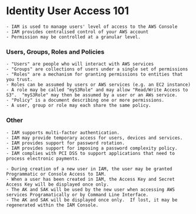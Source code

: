 # Identity User Access 101

    - IAM is used to manage users' level of access to the AWS Console
    - IAM provides centralised control of your AWS account
    - Permission may be controlled at a granular level.

### Users, Groups, Roles and Policies
    - "Users" are people who will interact with AWS services
    - "Groups" are collections of users under a single set of permissions
    - "Roles" are a mechanism for granting permissions to entities that you trust.
    - Roles can be assumed by users or AWS services (e.g. an EC2 instance)
    - A role may be called "myS3Role" and may allow "Read/Write Access to S3".  "myS3Role" may then be assumed by a user or an AWs service.
    - "Policy" is a document describing one or more permissions.
    - A user, group or role may each share the same policy.

### Other
    - IAM supports multi-factor authentication.
    - IAM may provide temporary access for users, devices and services.
    - IAM provides support for password rotation.
    - IAM provides support for imposing a password complexity policy. 
    - IAM complies with PCI DSS to support applications that need to process electronic payments.

    - During creation of a new user in IAM, the user may be granted Programmatic or Console Access to IAM.
    - When a user has been created in IAM, the Access Key and Secret Access Key will be displayed once only.
    - The AK and SAK will be used by the new user when accessing AWS services Programatically or by Command Line Interface.
    - The AK and SAK will be displayed once only.  If lost, it may be regenerated within the IAM Console.
   
